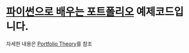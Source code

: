 # [파이썬으로 배우는 포트폴리오](https://github.com/gilbutITbook/080227) 예제코드입니다.
자세한 내용은 [Portfolio Theory](https://djy-git.github.io/archive.html?tag=Study_PortfolioTheory#gsc.tab=0)를 참조
